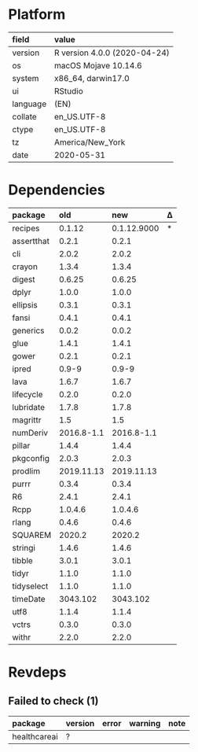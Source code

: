 # Platform

|field    |value                        |
|:--------|:----------------------------|
|version  |R version 4.0.0 (2020-04-24) |
|os       |macOS Mojave 10.14.6         |
|system   |x86_64, darwin17.0           |
|ui       |RStudio                      |
|language |(EN)                         |
|collate  |en_US.UTF-8                  |
|ctype    |en_US.UTF-8                  |
|tz       |America/New_York             |
|date     |2020-05-31                   |

# Dependencies

|package    |old        |new         |Δ  |
|:----------|:----------|:-----------|:--|
|recipes    |0.1.12     |0.1.12.9000 |*  |
|assertthat |0.2.1      |0.2.1       |   |
|cli        |2.0.2      |2.0.2       |   |
|crayon     |1.3.4      |1.3.4       |   |
|digest     |0.6.25     |0.6.25      |   |
|dplyr      |1.0.0      |1.0.0       |   |
|ellipsis   |0.3.1      |0.3.1       |   |
|fansi      |0.4.1      |0.4.1       |   |
|generics   |0.0.2      |0.0.2       |   |
|glue       |1.4.1      |1.4.1       |   |
|gower      |0.2.1      |0.2.1       |   |
|ipred      |0.9-9      |0.9-9       |   |
|lava       |1.6.7      |1.6.7       |   |
|lifecycle  |0.2.0      |0.2.0       |   |
|lubridate  |1.7.8      |1.7.8       |   |
|magrittr   |1.5        |1.5         |   |
|numDeriv   |2016.8-1.1 |2016.8-1.1  |   |
|pillar     |1.4.4      |1.4.4       |   |
|pkgconfig  |2.0.3      |2.0.3       |   |
|prodlim    |2019.11.13 |2019.11.13  |   |
|purrr      |0.3.4      |0.3.4       |   |
|R6         |2.4.1      |2.4.1       |   |
|Rcpp       |1.0.4.6    |1.0.4.6     |   |
|rlang      |0.4.6      |0.4.6       |   |
|SQUAREM    |2020.2     |2020.2      |   |
|stringi    |1.4.6      |1.4.6       |   |
|tibble     |3.0.1      |3.0.1       |   |
|tidyr      |1.1.0      |1.1.0       |   |
|tidyselect |1.1.0      |1.1.0       |   |
|timeDate   |3043.102   |3043.102    |   |
|utf8       |1.1.4      |1.1.4       |   |
|vctrs      |0.3.0      |0.3.0       |   |
|withr      |2.2.0      |2.2.0       |   |

# Revdeps

## Failed to check (1)

|package      |version |error |warning |note |
|:------------|:-------|:-----|:-------|:----|
|healthcareai |?       |      |        |     |

